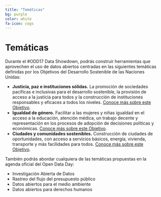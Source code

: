 ```yaml
---
title: "Temáticas"
bg: purple
color: white
fa-icon: cogs
---
```


# Temáticas

Durante el #ODD17 Data Showdown, podrás construir herramientas que aprovechen el uso de datos abiertos centradas en las siguientes temáticas definidas por los Objetivos del Desarrollo Sostenible de las Naciones Unidas:

* **Justicia, paz e instituciones sólidas.** La promoción de sociedades pacíficas e inclusivas para el desarrollo sostenible, la provisión de acceso a la justicia para todos y la construcción de instituciones responsables y eficaces a todos los niveles. [Conoce más sobre este Objetivo](http://www.un.org/sustainabledevelopment/es/peace-justice/).
* **Igualdad de género.** Facilitar a las mujeres y niñas igualdad en el acceso a la educación, atención médica, un trabajo decente y representación en los procesos de adopción de decisiones políticas y económicas. [Conoce más sobre este Objetivo](http://www.un.org/sustainabledevelopment/es/gender-equality/).
* **Ciudades y comunidades sostenibles.** Construcción de ciudades de oportunidades, con acceso a servicios básicos, energía, vivienda, transporte y más facilidades para todos. [Conoce más sobre este Objetivo](http://www.un.org/sustainabledevelopment/es/cities/).

También podrás abordar cualquiera de las temáticas propuestas en la agenda oficial del Open Data Day:
* Investigación Abierta de Datos
* Rastreo del flujo del presupuesto público
* Datos abiertos para el medio ambiente
* Datos abiertos para derechos humanos
